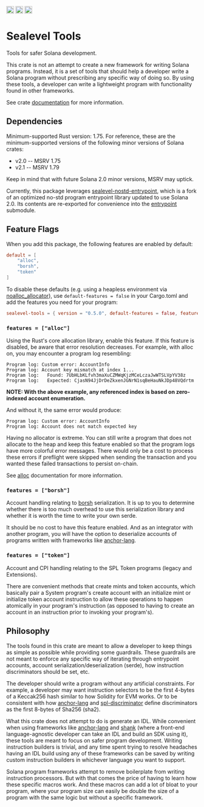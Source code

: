 [<img alt="license" src="https://img.shields.io/github/license/rtrombone/safer-solana?logo=github" height="20">](https://github.com/rtrombone/safer-solana/blob/main/LICENSE)
[<img alt="crates.io" src="https://img.shields.io/crates/v/sealevel-tools?logo=rust" height="20">](https://crates.io/crates/sealevel-tools)
[<img alt="docs.rs" src="https://img.shields.io/docsrs/sealevel-tools?logo=rust" height="20">](https://docs.rs/sealevel-tools)

# Sealevel Tools

Tools for safer Solana development.

This crate is not an attempt to create a new framework for writing Solana
programs. Instead, it is a set of tools that should help a developer write a
Solana program without prescribing any specific way of doing so. By using these
tools, a developer can write a lightweight program with functionality found in
other frameworks.

See crate [documentation] for more information.

## Dependencies

Minimum-supported Rust version: 1.75. For reference, these are the
minimum-supported versions of the following minor versions of Solana crates:
- v2.0 -- MSRV 1.75
- v2.1 -- MSRV 1.79

Keep in mind that with future Solana 2.0 minor versions, MSRV may uptick.

Currently, this package leverages [sealevel-nostd-entrypoint], which is a fork
of an optimized no-std program entrypoint library updated to use Solana 2.0. Its
contents are re-exported for convenience into the [entrypoint] submodule.

## Feature Flags

When you add this package, the following features are enabled by default:
```toml
default = [
    "alloc",
    "borsh",
    "token"
]
```

To disable these defaults (e.g. using a heapless environment via
[noalloc_allocator]), use `default-features = false` in your Cargo.toml and add
the features you need for your program:
```toml
sealevel-tools = { version = "0.5.0", default-features = false, features = ["noalloc-default"] }
```

### `features = ["alloc"]`

Using the Rust's core allocation library, enable this feature. If this feature
is disabled, be aware that error resolution decreases. For example, with alloc
on, you may encounter a program log resembling:
```console
Program log: Custom error: AccountInfo
Program log: Account key mismatch at index 1...
Program log:   Found: 7UbHLbKLfvh3maXuCZMWqKjzMCeLczaJwWTSLVpYV38z
Program log:   Expected: CjasN94JjDrDeZkxenJGNrN1sqBeHauNkJDp48VQdrtm
```

**NOTE: With the above example, any referenced index is based on zero-indexed
account enumeration.**

And without it, the same error would produce:
```console
Program log: Custom error: AccountInfo
Program log: Account does not match expected key
```

Having no allocator is extreme. You can still write a program that does not
allocate to the heap and keep this feature enabled so that the program logs have
more colorful error messages. There would only be a cost to process these errors
if preflight were skipped when sending the transaction and you wanted these
failed transactions to persist on-chain.

See [alloc] documentation for more information.

### `features = ["borsh"]`

Account handling relating to [borsh] serialization. It is up to you to determine
whether there is too much overhead to use this serialization library and whether
it is worth the time to write your own serde.

It should be no cost to have this feature enabled. And as an integrator with
another program, you will have the option to deserialize accounts of programs
written with frameworks like [anchor-lang].

### `features = ["token"]`

Account and CPI handling relating to the SPL Token programs (legacy and
Extensions).

There are convenient methods that create mints and token accounts, which
basically pair a System program's create account with an initialize mint or
initialize token account instruction to allow these operations to happen
atomically in your program's instruction (as opposed to having to create an
account in an instruction prior to invoking your program's).

## Philosophy

The tools found in this crate are meant to allow a developer to keep things as
simple as possible while providing some guardrails. These guardrails are not
meant to enforce any specific way of iterating through entrypoint accounts,
account serialization/deserialization (serde), how instruction discriminators
should be set, etc.

The developer should write a program without any artificial constraints. For
example, a developer may want instruction selectors to be the first 4-bytes of a
Keccak256 hash similar to how Solidity for EVM works. Or to be consistent with
how [anchor-lang] and [spl-discriminator] define discriminators as the first
8-bytes of Sha256 (sha2).

What this crate does not attempt to do is generate an IDL. While convenient when
using frameworks like [anchor-lang] and [shank] (where a front-end
language-agnostic developer can take an IDL and build an SDK using it), these
tools are meant to focus on safer program development. Writing instruction
builders is trivial, and any time spent trying to resolve headaches having an
IDL build using any of these frameworks can be saved by writing custom
instruction builders in whichever language you want to support.

Solana program frameworks attempt to remove boilerplate from writing instruction
processors. But with that comes the price of having to learn how these specific
macros work. And these macros can add a lot of bloat to your program, where your
program size can easily be double the size of a program with the same logic but
without a specific framework.

[alloc]:  https://doc.rust-lang.org/alloc/
[anchor-lang]: https://docs.rs/anchor-lang/
[borsh]: https://docs.rs/borsh/
[documentation]: https://docs.rs/sealevel-tools/
[entrypoint]: https://docs.rs/sealevel-tools/latest/sealevel_tools/entrypoint/index.html
[noalloc_allocator]: https://docs.rs/sealevel-nostd-entrypoint/0.1.0/sealevel_nostd_entrypoint/macro.noalloc_allocator.html
[sealevel-nostd-entrypoint]: https://docs.rs/sealevel-nostd-entrypoint/
[spl-discriminator]: https://docs.rs/spl-discriminator/
[shank]: https://docs.rs/shank/